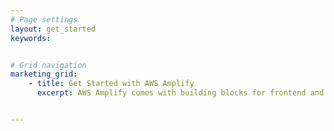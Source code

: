 ```yaml
---
# Page settings
layout: get_started
keywords:


# Grid navigation
marketing_grid:
    - title: Get Started with AWS Amplify
      excerpt: AWS Amplify comes with building blocks for frontend and mobile developers to interact with the Cloud. You can mix and match the categories below as needed.


---
```

